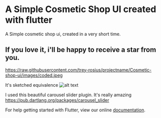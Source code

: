 # A Simple Cosmetic Shop UI created with flutter

A Simple cosmetic shop ui, created in a very short time. 

## If you love it, i'll be happy to receive a star from you. 

https://raw.githubusercontent.com/trey-rosius/projectname/Cosmetic-shop-ui/images/coded.jpeg

It's sketched equivalence
![alt text](https://raw.githubusercontent.com/trey-rosius/Cosmetic-shop-ui/images/sketch.jpeg)

I used this beautiful carousel slider plugin. It's really amazing
https://pub.dartlang.org/packages/carousel_slider


For help getting started with Flutter, view our online
[documentation](https://flutter.io/).
